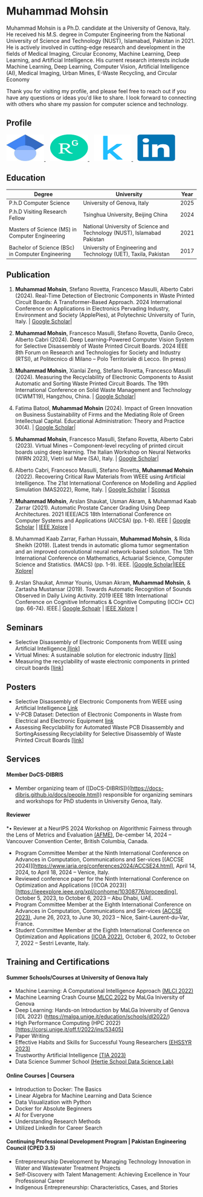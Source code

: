 # Muhammad Mohsin 

Muhammad Mohsin is a Ph.D. candidate at the University of Genova, Italy. He received his M.S. degree in Computer Engineering from the National University of Science and Technology (NUST), Islamabad, Pakistan in 2021. He is actively involved in cutting-edge research and development in the fields of Medical Imaging, Circular Economy, Machine Learning, Deep Learning, and Artificial Intelligence. His current research interests include Machine Learning, Deep Learning, Computer Vision, Artificial Intelligence (AI), Medical Imaging, Urban Mines, E-Waste Recycling, and Circular Economy

Thank you for visiting my profile, and please feel free to reach out if you have any questions or ideas you'd like to share. I look forward to connecting with others who share my passion for computer science and technology. 

## Profile
<p align="left">
  <a href="https://scholar.google.com/citations?hl=en&user=Ht3LV2kAAAAJ">
    <img src="assets/googlescholar1.jpg" width="100" height="70" alt="Google Scholar">
  </a> 
  &nbsp;&nbsp;
  <a href="https://www.researchgate.net/profile/Muhammad-Mohsin-51">
    <img src="assets/ResearchGate.png" width="100" height="70" alt="ResearchGate">
  </a>
  &nbsp;&nbsp;
  <a href="https://www.kaggle.com/mmohsin123">
    <img src="assets/kaggalp.png" width="100" height="70" alt="Kaggle">
  </a>
  &nbsp;&nbsp;
  <a href="https://www.linkedin.com/in/engineermohsiin/">
    <img src="assets/LinkedIn_logo.png" width="100" height="70" alt="LinkedIn">
  </a>
</p>



## Education

Degree | University | Year
---------|----------|---------
 P.h.D Computer Science | University of Genova, Italy | 2025
 P.h.D Visiting Research Fellow | Tsinghua University, Beijing China | 2024
 Masters of Science (MS) in Computer Engineering  | National University of Science and Technology (NUST), Islamabad Pakistan | 2021
 Bachelor of Science (BSc) in Computer Engineering | University of Engineering and Technology (UET), Taxila, Pakistan  | 2017

## Publication
1.	**Muhammad Mohsin**, Stefano Rovetta, Francesco Masulli, Alberto Cabri (2024). Real-Time Detection of Electronic Components in Waste Printed Circuit Boards: A Transformer-Based Approach. 2024 International Conference on Applications in Electronics Pervading Industry, Environment and Society (ApplePies), at Polytechnic University of Turin, Italy. | [Google Scholar](https://doi.org/10.48550/arXiv.2409.16496)|

2.	**Muhammad Mohsin**, Francesco Masulli, Stefano Rovetta, Danilo Greco, Alberto Cabri (2024). Deep Learning-Powered Computer Vision System for Selective Disassembly of Waste Printed Circuit Boards. 2024 IEEE 8th Forum on Research and Technologies for Society and Industry (RTSI), at Politecnico di Milano – Polo Territoriale di Lecco. (In press)
   
3.	**Muhammad Mohsin**, Xianlai Zeng, Stefano Rovetta, Francesco Masulli (2024). Measuring the Recyclability of Electronic Components to Assist Automatic and Sorting Waste Printed Circuit Boards. The 19th International Conference on Solid Waste Management and Technology (ICWMT19), Hangzhou, China. | [Google Scholar](https://doi.org/10.48550/arXiv.2406.16593)|

4.	Fatima Batool, **Muhammad Mohsin** (2024). Impact of Green Innovation on Business Sustainability of Firms and the Mediating Role of Green Intellectual Capital. Educational Administration: Theory and Practice 30(4). | [Google Scholar](https://kuey.net/index.php/kuey/article/view/1528)|  

5.	**Muhammad Mohsin**, Francesco Masulli, Stefano Rovetta, Alberto Cabri (2023). Virtual Mines – Component-level recycling of printed circuit boards using deep learning.  The Italian Workshop on Neural Networks (WIRN 2023), Vietri sul Mare (SA), Italy. | [Google Scholar](https://doi.org/10.48550/arXiv.2406.17162)|

6.	Alberto Cabri, Francesco Masulli, Stefano Rovetta, **Muhammad Mohsin** (2022). Recovering Critical Raw Materials from WEEE using Artificial Intelligence. The 21st International Conference on Modelling and Applied Simulation (MAS2022), Rome, Italy. | [Google Scholar](https://www.cal-tek.eu/proceedings/i3m/2022/mas/023/) | [Scopus](https://www.scopus.com/record/display.uri?eid=2-s2.0-85143196267&origin=resultslist&sort=plf-f&src=s&sid=fca38f588a9cddf552dc92d125d14ca0&sot=b&sdt=b&s=TITLE-ABS-KEY%28Recovering+Critical+Raw+Materials+from+WEEE+using+Artificial+Intelligence%29&sl=88&sessionSearchId=fca38f588a9cddf552dc92d125d14ca0)

7. **Muhammad Mohsin**, Arslan Shaukat, Usman Akram, & Muhammad Kaab Zarrar (2021). Automatic Prostate Cancer Grading Using Deep Architectures. 2021 IEEE/ACS 18th International Conference on Computer Systems and Applications (AICCSA) (pp. 1-8). IEEE | [Google Scholar](https://scholar.google.com/citations?view_op=view_citation&hl=en&user=Ht3LV2kAAAAJ&citation_for_view=Ht3LV2kAAAAJ:d1gkVwhDpl0C) | [IEEE Xplore](https://doi.org/10.1109/AICCSA53542.2021.9686869) |

8. Muhammad Kaab Zarrar, Farhan Hussain, **Muhammad Mohsin**, & Rida Sheikh (2019). [Latest trends in automatic glioma tumor segmentation and an improved convolutional neural network-based solution. The 13th International Conference on Mathematics, Actuarial Science, Computer Science and Statistics. (MACS) (pp. 1-9). IEEE. |[Google Scholar](https://scholar.google.com/citations?view_op=view_citation&hl=en&user=Ht3LV2kAAAAJ&citation_for_view=Ht3LV2kAAAAJ:u5HHmVD_uO8C)|[IEEE Xplore](https://doi.org/10.1109/MACS48846.2019.9024815)|

9. Arslan Shaukat, Ammar Younis, Usman Akram, **Muhammad Mohsin**, & Zartasha Mustansar (2019). Towards Automatic Recognition of Sounds Observed in Daily Living Activity. 2019 IEEE 18th International Conference on Cognitive Informatics & Cognitive Computing (ICCI* CC) (pp. 66-74). IEEE.| [Google Schoalr](https://scholar.google.com/citations?view_op=view_citation&hl=en&user=Ht3LV2kAAAAJ&citation_for_view=Ht3LV2kAAAAJ:u-x6o8ySG0sC) | [IEEE Xplore](https://doi.org/10.1109/MACS48846.2019.9024815) |

## Seminars

* Selective Disassembly of Electronic Components from WEEE using Artificial Intelligence<a href= "assets/Seminar-2022.pdf"> [link] </a>
* Virtual Mines: A sustainable solution for electronic industry <a href= "assets/Seminar-2023.pdf"> [link] </a>
* Measuring the recyclability of waste electronic components in printed circuit boards <a href= "assets/Seminar-2024.pdf"> [link] </a>


## Posters

* Selective Disassembly of Electronic Components from WEEE using Artificial Intelligence [Link](http://dx.doi.org/10.13140/RG.2.2.27349.19687)  
* V-PCB Dataset: Detection of Electronic Components in Waste from Electrical and Electronic Equipment [link](http://dx.doi.org/10.13140/RG.2.2.20216.01284)
* Assessing Recyclability for Automated Waste PCB Disassembly and SortingAssessing Recyclability for Selective Disassembly of Waste Printed Circuit Boards <a href= "assets/CSW2024.pdf"> [link] </a>
## Services 

#### Member DoCS-DIBRIS 		

*	Member organizing team of ([DoCS-DIBRIS])((https://docs-dibris.github.io/docs/people.html)) responsible for organizing seminars and workshops for PhD students in University Genoa, Italy.
#### Reviewer
*•	Reviewer at a NeurIPS 2024 Workshop on Algorithmic Fairness through the Lens of Metrics and Evaluation [(AFME)](https://www.afciworkshop.org/afme2024), De-cember 14, 2024 – Vancouver Convention Center, British Columbia, Canada.
* Program Committee Member at the Ninth International Conference on Advances in Computation, Communications and Ser-vices [(ACCSE 2024)][https://www.iaria.org/conferences2024/ACCSE24.html], April 14, 2024, to April 18, 2024 – Venice, Italy.
* Reviewed conference paper for the Ninth International Conference on Optimization and Applications [(ICOA 2023)][https://ieeexplore.ieee.org/xpl/conhome/10308776/proceeding], October 5, 2023, to October 6, 2023 – Abu Dhabi, UAE.  
*	Program Committee Member at the Eighth International Conference on Advances in Computation, Communications and Ser-vices [(ACCSE 2023)](https://www.iaria.org/conferences2023/ACCSE23.html), June 26, 2023, to June 30, 2023 – Nice, Saint-Laurent-du-Var, France.
*	Student Committee Member at the Eighth International Conference on Optimization and Applications [(ICOA 2022)](https://icoa2022.dibris.unige.it/), October 6, 2022, to October 7, 2022 – Sestri Levante, Italy.

## Training and Certifications

#### Summer Schools/Courses at University of Genova Italy 
- Machine Learning: A Computational Intelligence Approach [(MLCI 2022)](https://person.dibris.unige.it/masulli-francesco/didattica/ML-CI-PhD/MLCI-2022.html)
- Machine Learning Crash Course [MLCC 2022](https://malga.unige.it/education/schools/mlcc2022/) by MaLGa Iniversity of Genova
- Deep Learning: Hands-on Introduction by MaLGa Iniversity of Genova [(DL 2022) (https://malga.unige.it/education/schools/dl2022/)
- High Performance Computing (HPC 2022)[https://corsi.unige.it/off.f/2022/ins/53405]
- Paper Writing 
- Effective Habits and Skills for Successful Young Researchers [(EHSSYR 2023)](https://csse.phd.unige.it/courses)
- Trustworthy Artificial Intelligence [(TIA 2023)](https://corsi.unige.it/en/off.f/2023/ins/66571)
- Data Science Summer School [(Hertie School Data Science Lab)](https://ds3.ai/)

#### Online Courses | Coursera
- Introduction to Docker: The Basics
- Linear Algebra for Machine Learning and Data Science
- Data Visualization with Python
- Docker for Absolute Beginners
- AI for Everyone
- Understanding Research Methods
- Utilized LinkedIn for Career Search

#### Continuing Professional Development Program | Pakistan Engineering Council (CPED 3.5)
- Entrepreneurship Development by Managing Technology Innovation in Water and Wastewater Treatment Projects
- Self-Discovery with Talent Management: Achieving Excellence in Your Professional Career
- Indigenous Entrepreneurship: Characteristics, Cases, and Stories






   
